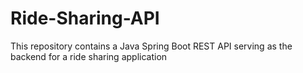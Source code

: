 # Ride-Sharing-API
This repository contains a Java Spring Boot REST API serving as the backend for a ride sharing application
